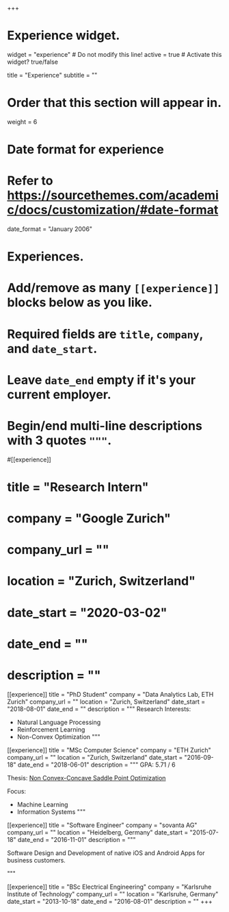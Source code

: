 +++
# Experience widget.
widget = "experience"  # Do not modify this line!
active = true  # Activate this widget? true/false

title = "Experience"
subtitle = ""

# Order that this section will appear in.
weight = 6

# Date format for experience
#   Refer to https://sourcethemes.com/academic/docs/customization/#date-format
date_format = "January 2006"

# Experiences.
#   Add/remove as many `[[experience]]` blocks below as you like.
#   Required fields are `title`, `company`, and `date_start`.
#   Leave `date_end` empty if it's your current employer.
#   Begin/end multi-line descriptions with 3 quotes `"""`.
#[[experience]]
#  title = "Research Intern"
#  company = "Google Zurich"
#  company_url = ""
#  location = "Zurich, Switzerland"
#  date_start = "2020-03-02"
#  date_end = ""
#  description = ""

[[experience]]
  title = "PhD Student"
  company = "Data Analytics Lab, ETH Zurich"
  company_url = ""
  location = "Zurich, Switzerland"
  date_start = "2018-08-01"
  date_end = ""
  description = """
  Research Interests:
  
  * Natural Language Processing
  * Reinforcement Learning
  * Non-Convex Optimization
  """

[[experience]]
  title = "MSc Computer Science"
  company = "ETH Zurich"
  company_url = ""
  location = "Zurich, Switzerland"
  date_start = "2016-09-18"
  date_end = "2018-06-01"
  description = """
  GPA: 5.71 / 6

  Thesis:
  [Non Convex-Concave Saddle Point Optimization](https://www.research-collection.ethz.ch/bitstream/handle/20.500.11850/258242/1/Adolphs_Leonard.pdf)
  
  Focus:

  * Machine Learning
  * Information Systems
  """

[[experience]]
  title = "Software Engineer"
  company = "sovanta AG"
  company_url = ""
  location = "Heidelberg, Germany"
  date_start = "2015-07-18"
  date_end = "2016-11-01"
  description = """

  Software Design and Development of native iOS and Android Apps for business customers.

  """

[[experience]]
  title = "BSc Electrical Engineering"
  company = "Karlsruhe Institute of Technology"
  company_url = ""
  location = "Karlsruhe, Germany"
  date_start = "2013-10-18"
  date_end = "2016-08-01"
  description = ""
+++
